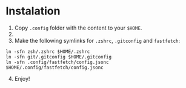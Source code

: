 # Instalation

1. Copy `.config` folder with the content to your `$HOME`.
2. 
3. Make the following symlinks for `.zshrc`, `.gitconfig` and `fastfetch`: 
```
ln -sfn zsh/.zshrc $HOME/.zshrc
ln -sfn git/.gitconfig $HOME/.gitconfig
ln -sfn .config/fastfetch/config.jsonc $HOME/.config/fastfetch/config.jsonc
```
4. Enjoy!
